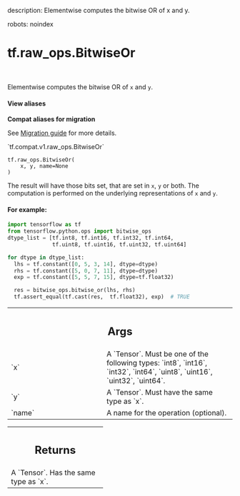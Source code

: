 description: Elementwise computes the bitwise OR of x and y.

robots: noindex

# tf.raw_ops.BitwiseOr

<!-- Insert buttons and diff -->

<table class="tfo-notebook-buttons tfo-api nocontent" align="left">

</table>



Elementwise computes the bitwise OR of `x` and `y`.

<section class="expandable">
  <h4 class="showalways">View aliases</h4>
  <p>
<b>Compat aliases for migration</b>
<p>See
<a href="https://www.tensorflow.org/guide/migrate">Migration guide</a> for
more details.</p>
<p>`tf.compat.v1.raw_ops.BitwiseOr`</p>
</p>
</section>

<pre class="devsite-click-to-copy prettyprint lang-py tfo-signature-link">
<code>tf.raw_ops.BitwiseOr(
    x, y, name=None
)
</code></pre>



<!-- Placeholder for "Used in" -->

The result will have those bits set, that are set in `x`, `y` or both. The
computation is performed on the underlying representations of `x` and `y`.

#### For example:



```python
import tensorflow as tf
from tensorflow.python.ops import bitwise_ops
dtype_list = [tf.int8, tf.int16, tf.int32, tf.int64,
              tf.uint8, tf.uint16, tf.uint32, tf.uint64]

for dtype in dtype_list:
  lhs = tf.constant([0, 5, 3, 14], dtype=dtype)
  rhs = tf.constant([5, 0, 7, 11], dtype=dtype)
  exp = tf.constant([5, 5, 7, 15], dtype=tf.float32)

  res = bitwise_ops.bitwise_or(lhs, rhs)
  tf.assert_equal(tf.cast(res,  tf.float32), exp)  # TRUE
```

<!-- Tabular view -->
 <table class="responsive fixed orange">
<colgroup><col width="214px"><col></colgroup>
<tr><th colspan="2"><h2 class="add-link">Args</h2></th></tr>

<tr>
<td>
`x`
</td>
<td>
A `Tensor`. Must be one of the following types: `int8`, `int16`, `int32`, `int64`, `uint8`, `uint16`, `uint32`, `uint64`.
</td>
</tr><tr>
<td>
`y`
</td>
<td>
A `Tensor`. Must have the same type as `x`.
</td>
</tr><tr>
<td>
`name`
</td>
<td>
A name for the operation (optional).
</td>
</tr>
</table>



<!-- Tabular view -->
 <table class="responsive fixed orange">
<colgroup><col width="214px"><col></colgroup>
<tr><th colspan="2"><h2 class="add-link">Returns</h2></th></tr>
<tr class="alt">
<td colspan="2">
A `Tensor`. Has the same type as `x`.
</td>
</tr>

</table>

